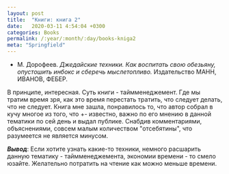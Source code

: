 ```yaml
---
layout: post
title:  "Книги: книга 2"
date:   2020-03-11 4:54:04 +0300
categories: Books
permalink: /:year/:month/:day/books-kniga2
meta: "Springfield"
---
```


* М. Дорофеев. *Джедайские техники. Как воспитать свою обезьяну, опустошить инбокс  и сберечь мыслетопливо.* Издательство МАНН, ИВАНОВ, ФЕБЕР.

В принципе, интересная. Суть книги - таймменеджемент. Где мы тратим время зря, как это время перестать
тратить, что следует делать, что не следует. Книга мне зашла, понравилось то, что автор собрал в 
кучу многое из того, что +- известно, важно по его мнению в данной тематики по сей день и выдал публике. Снабдив
комментариями, объяснениями, совсем малым количеством "отсебятины", что разумеется не является минусом.  

***Вывод***: Если хотите узнать какие-то техники, немного расшарить данную тематику - таймменеджемента, экономии
времени  - то смело юзайте. Желательно потратить на чтение как можно меньше времени.
